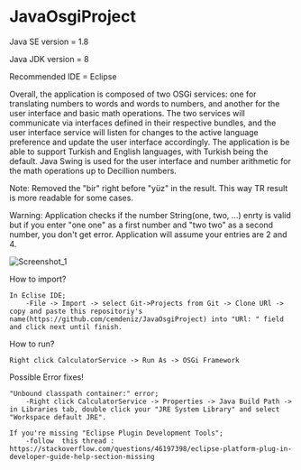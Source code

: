 # JavaOsgiProject

Java SE version = 1.8

Java JDK version = 8

Recommended IDE = Eclipse

Overall, the application is composed of two OSGi services: one for translating numbers to words and words to numbers, and another for the user interface and basic math operations. 
The two services will communicate via interfaces defined in their respective bundles, and the user interface service will listen for changes to the active language preference and update the user interface accordingly. 
The application is be able to support Turkish and English languages, with Turkish being the default. Java Swing is used for the user interface and number arithmetic for the math operations up to Decillion numbers.

Note: Removed the "bir" right before "yüz" in the result. This way TR result is more readable for some cases.

Warning: Application checks if the number String(one, two, ...) enrty is valid but if you enter "one one" as a first number and "two two" as a second number, you don't get error. Application will assume your entries are 2 and 4.

![Screenshot_1](https://user-images.githubusercontent.com/29862339/228633194-ba9e4ba0-8706-4e6e-b330-4c2d7fdc009e.png)

How to import?

	In Eclise IDE;
		-File -> Import -> select Git->Projects from Git -> Clone URl -> copy and paste this repositoriy's name(https://github.com/cemdeniz/JavaOsgiProject) into "URl: " field and click next until finish.

How to run?

	Right click CalculatorService -> Run As -> OSGi Framework
 
 
Possible Error fixes!

	"Unbound classpath container:" error;
		-Right click CalculatorService -> Properties -> Java Build Path -> in Libraries tab, double click your "JRE System Library" and select "Workspace default JRE".
	
	If you're missing "Eclipse Plugin Development Tools";
		-follow  this thread : https://stackoverflow.com/questions/46197398/eclipse-platform-plug-in-developer-guide-help-section-missing